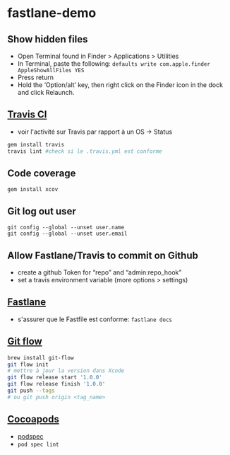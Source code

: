 # fastlane-demo

## Show hidden files

* Open Terminal found in Finder > Applications > Utilities
* In Terminal, paste the following:
```defaults write com.apple.finder AppleShowAllFiles YES```
* Press return
* Hold the ‘Option/alt’ key, then right click on the Finder icon in the dock and click Relaunch.

## [Travis CI](https://travis-ci.org)

* voir l'activité sur Travis par rapport à un OS -> Status
```sh
gem install travis
travis lint #check si le .travis.yml est conforme
```


## Code coverage
```gem install xcov```

## Git log out user
```
git config --global --unset user.name
git config --global --unset user.email
```

## Allow Fastlane/Travis to commit on Github
* create a github Token for “repo” and “admin:repo_hook”
* set a travis environment variable (more options > settings)

## [Fastlane](https://fastlane.tools/)
* s'assurer que le Fastfile est conforme: ```fastlane docs```

## [Git flow](https://github.com/nvie/gitflow)
```sh
brew install git-flow
git flow init
# mettre à jour la version dans Xcode
git flow release start '1.0.0'
git flow release finish '1.0.0'
git push --tags
# ou git push origin <tag_name>

```

## [Cocoapods](https://cocoapods.org/)
* [podspec](https://guides.cocoapods.org/syntax/podspec.html)
* ```pod spec lint```
